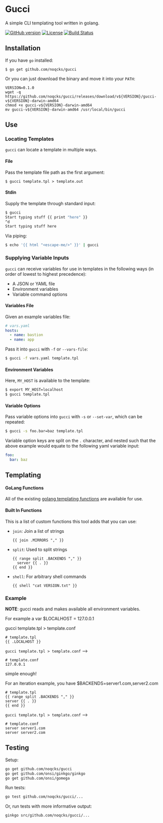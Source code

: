 # Gucci

A simple CLI templating tool written in golang.

[![GitHub version](https://badge.fury.io/gh/noqcks%2Fgucci.svg)](https://badge.fury.io/gh/noqcks%2Fgucci)
[![License](https://img.shields.io/github/license/noqcks/gucci.svg)](https://github.com/noqcks/gucci/blob/master/LICENSE)
[![Build Status](https://travis-ci.org/noqcks/gucci.svg?branch=master)](https://travis-ci.org/noqcks/gucci)

## Installation

If you have `go` installed:

```
$ go get github.com/noqcks/gucci
```

Or you can just download the binary and move it into your `PATH`:

```
VERSION=0.1.0
wget -q https://github.com/noqcks/gucci/releases/download/v${VERSION}/gucci-v${VERSION}-darwin-amd64
chmod +x gucci-v${VERSION}-darwin-amd64
mv gucci-v${VERSION}-darwin-amd64 /usr/local/bin/gucci
```

## Use

### Locating Templates

`gucci` can locate a template in multiple ways.

#### File

Pass the template file path as the first argument:

```
$ gucci template.tpl > template.out
```

#### Stdin

Supply the template through standard input:

```bash
$ gucci
Start typing stuff {{ print "here" }}
^d
Start typing stuff here
```

Via piping:

```bash
$ echo '{{ html "<escape-me/>" }}' | gucci
```

### Supplying Variable Inputs

`gucci` can receive variables for use in templates in the following ways (in order of lowest to highest precedence):
* A JSON or YAML file
* Environment variables
* Variable command options

#### Variables File

Given an example variables file:
```yaml
# vars.yaml
hosts:
  - name: bastion
  - name: app
```

Pass it into `gucci` with `-f` or `--vars-file`:
```bash
$ gucci -f vars.yaml template.tpl
```

#### Environment Variables

Here, `MY_HOST` is available to the template:
```bash
$ export MY_HOST=localhost
$ gucci template.tpl
```

#### Variable Options

Pass variable options into `gucci` with `-s` or `--set-var`, which can be repeated:
```bash
$ gucci -s foo.bar=baz template.tpl
```

Variable option keys are split on the `.` character, and nested such that
the above example would equate to the following yaml variable input:

```yaml
foo:
  bar: baz
```

## Templating

#### GoLang Functions

All of the existing [golang templating functions](https://golang.org/pkg/text/template/#hdr-Functions) are available for use.

#### Built In Functions

This is a list of custom functions this tool adds that you can use:

- `join`: Join a list of strings
  ```
  {{ join .MIRRORS "," }}
  ```

- `split`: Used to split strings

  ```
  {{ range split .BACKENDS "," }}
    server {{ . }}
  {{ end }}
  ```

- `shell`: For arbitrary shell commands

   ```
   {{ shell "cat VERSION.txt" }}
   ```

### Example

**NOTE**: gucci reads and makes available all environment variables.

For example a var $LOCALHOST = 127.0.0.1

gucci template.tpl > template.conf


```
# template.tpl
{{ .LOCALHOST }}
```

`gucci template.tpl > template.conf` -->

```
# template.conf
127.0.0.1
```

simple enough!

For an iteration example, you have $BACKENDS=server1.com,server2.com

```
# template.tpl
{{ range split .BACKENDS "," }}
server {{ . }}
{{ end }}
```

`gucci template.tpl > template.conf` -->


```
# template.conf
server server1.com
server server2.com
```

## Testing

Setup:

```bash
go get github.com/noqcks/gucci
go get github.com/onsi/ginkgo/ginkgo
go get github.com/onsi/gomega
```

Run tests:

```bash
go test github.com/noqcks/gucci/...
```

Or, run tests with more informative output:

```bash
ginkgo src/github.com/noqcks/gucci/...
```
